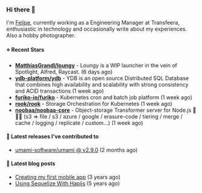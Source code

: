 ### Hi there 👋

I'm [Felipe](https://felipe.im), currently working as a Engineering Manager at Transfeera, enthusiastic in technology and occasionally write about my experiences. Also a hobby photographer.

#### ⭐ Recent Stars
- **[MatthiasGrandl/loungy](https://github.com/MatthiasGrandl/loungy)** - Loungy is a WIP launcher in the vein of Spotlight, Alfred, Raycast. (6 days ago)
- **[ydb-platform/ydb](https://github.com/ydb-platform/ydb)** - YDB is an open source Distributed SQL Database that combines high availability and scalability with strong consistency and ACID transactions (1 week ago)
- **[furiko-io/furiko](https://github.com/furiko-io/furiko)** - Kubernetes cron and batch job platform (1 week ago)
- **[rook/rook](https://github.com/rook/rook)** - Storage Orchestration for Kubernetes (1 week ago)
- **[noobaa/noobaa-core](https://github.com/noobaa/noobaa-core)** - Object-storage Transformer server for Node.js 🦾🤖🦾 (s3 =&gt; file / s3 / azure / google / erasure-code / tiering / merge / cache / logging / replicate / custom...) (1 week ago)

#### 🚀 Latest releases I've contributed to


- [umami-software/umami @ v2.9.0](https://github.com/umami-software/umami/releases/tag/v2.9.0) (2 months ago)

#### 📄 Latest blog posts
- [Creating my first mobile app](https://felipe.im/posts/creating-my-first-mobile-app/) (3 years ago)
- [Using Sequelize With Hapijs](https://felipe.im/posts/using-sequelize-with-hapijs/) (5 years ago)